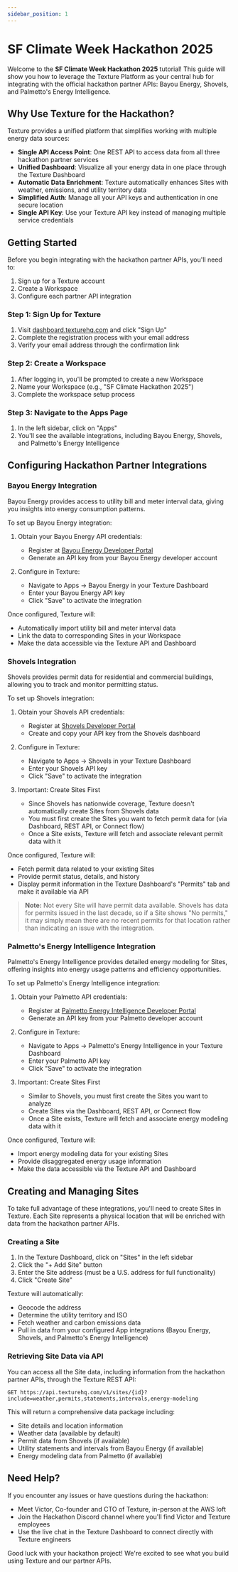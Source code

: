 ```yaml
---
sidebar_position: 1
---
```


# SF Climate Week Hackathon 2025

Welcome to the **SF Climate Week Hackathon 2025** tutorial! This guide will show you how to leverage the Texture Platform as your central hub for integrating with the official hackathon partner APIs: Bayou Energy, Shovels, and Palmetto's Energy Intelligence.

## Why Use Texture for the Hackathon?

Texture provides a unified platform that simplifies working with multiple energy data sources:

- **Single API Access Point**: One REST API to access data from all three hackathon partner services
- **Unified Dashboard**: Visualize all your energy data in one place through the Texture Dashboard
- **Automatic Data Enrichment**: Texture automatically enhances Sites with weather, emissions, and utility territory data
- **Simplified Auth**: Manage all your API keys and authentication in one secure location
- **Single API Key**: Use your Texture API key instead of managing multiple service credentials

## Getting Started

Before you begin integrating with the hackathon partner APIs, you'll need to:

1. Sign up for a Texture account
2. Create a Workspace
3. Configure each partner API integration

### Step 1: Sign Up for Texture

1. Visit [dashboard.texturehq.com](https://dashboard.texturehq.com) and click "Sign Up"
2. Complete the registration process with your email address
3. Verify your email address through the confirmation link

### Step 2: Create a Workspace

1. After logging in, you'll be prompted to create a new Workspace
2. Name your Workspace (e.g., "SF Climate Hackathon 2025")
3. Complete the workspace setup process

### Step 3: Navigate to the Apps Page

1. In the left sidebar, click on "Apps"
2. You'll see the available integrations, including Bayou Energy, Shovels, and Palmetto's Energy Intelligence

## Configuring Hackathon Partner Integrations

### Bayou Energy Integration

Bayou Energy provides access to utility bill and meter interval data, giving you insights into energy consumption patterns.

To set up Bayou Energy integration:

1. Obtain your Bayou Energy API credentials:
   - Register at [Bayou Energy Developer Portal](https://docs.bayou.energy)
   - Generate an API key from your Bayou Energy developer account

2. Configure in Texture:
   - Navigate to Apps → Bayou Energy in your Texture Dashboard
   - Enter your Bayou Energy API key
   - Click "Save" to activate the integration

Once configured, Texture will:
- Automatically import utility bill and meter interval data
- Link the data to corresponding Sites in your Workspace
- Make the data accessible via the Texture API and Dashboard

### Shovels Integration

Shovels provides permit data for residential and commercial buildings, allowing you to track and monitor permitting status.

To set up Shovels integration:

1. Obtain your Shovels API credentials:
   - Register at [Shovels Developer Portal](https://shovels.ai)
   - Create and copy your API key from the Shovels dashboard

2. Configure in Texture:
   - Navigate to Apps → Shovels in your Texture Dashboard
   - Enter your Shovels API key
   - Click "Save" to activate the integration

3. Important: Create Sites First
   - Since Shovels has nationwide coverage, Texture doesn't automatically create Sites from Shovels data
   - You must first create the Sites you want to fetch permit data for (via Dashboard, REST API, or Connect flow)
   - Once a Site exists, Texture will fetch and associate relevant permit data with it

Once configured, Texture will:
- Fetch permit data related to your existing Sites
- Provide permit status, details, and history
- Display permit information in the Texture Dashboard's "Permits" tab and make it available via API

> **Note:** Not every Site will have permit data available. Shovels has data for permits issued in the last decade, so if a Site shows "No permits," it may simply mean there are no recent permits for that location rather than indicating an issue with the integration.

### Palmetto's Energy Intelligence Integration

Palmetto's Energy Intelligence provides detailed energy modeling for Sites, offering insights into energy usage patterns and efficiency opportunities.

To set up Palmetto's Energy Intelligence integration:

1. Obtain your Palmetto API credentials:
   - Register at [Palmetto Energy Intelligence Developer Portal](https://ei.docs.palmetto.com/)
   - Generate an API key from your Palmetto developer account

2. Configure in Texture:
   - Navigate to Apps → Palmetto's Energy Intelligence in your Texture Dashboard
   - Enter your Palmetto API key
   - Click "Save" to activate the integration

3. Important: Create Sites First
   - Similar to Shovels, you must first create the Sites you want to analyze
   - Create Sites via the Dashboard, REST API, or Connect flow
   - Once a Site exists, Texture will fetch and associate energy modeling data with it

Once configured, Texture will:
- Import energy modeling data for your existing Sites
- Provide disaggregated energy usage information
- Make the data accessible via the Texture API and Dashboard

## Creating and Managing Sites

To take full advantage of these integrations, you'll need to create Sites in Texture. Each Site represents a physical location that will be enriched with data from the hackathon partner APIs.

### Creating a Site

1. In the Texture Dashboard, click on "Sites" in the left sidebar
2. Click the "+ Add Site" button
3. Enter the Site address (must be a U.S. address for full functionality)
4. Click "Create Site"

Texture will automatically:
- Geocode the address
- Determine the utility territory and ISO
- Fetch weather and carbon emissions data
- Pull in data from your configured App integrations (Bayou Energy, Shovels, and Palmetto's Energy Intelligence)

### Retrieving Site Data via API

You can access all the Site data, including information from the hackathon partner APIs, through the Texture REST API:

```http
GET https://api.texturehq.com/v1/sites/{id}?include=weather,permits,statements,intervals,energy-modeling
```

This will return a comprehensive data package including:
- Site details and location information
- Weather data (available by default)
- Permit data from Shovels (if available)
- Utility statements and intervals from Bayou Energy (if available)
- Energy modeling data from Palmetto (if available)

<!-- Hackathon-specific tutorials will be added closer to the event -->

## Need Help?

If you encounter any issues or have questions during the hackathon:

- Meet Victor, Co-founder and CTO of Texture, in-person at the AWS loft
- Join the Hackathon Discord channel where you'll find Victor and Texture employees
- Use the live chat in the Texture Dashboard to connect directly with Texture engineers

Good luck with your hackathon project! We're excited to see what you build using Texture and our partner APIs.